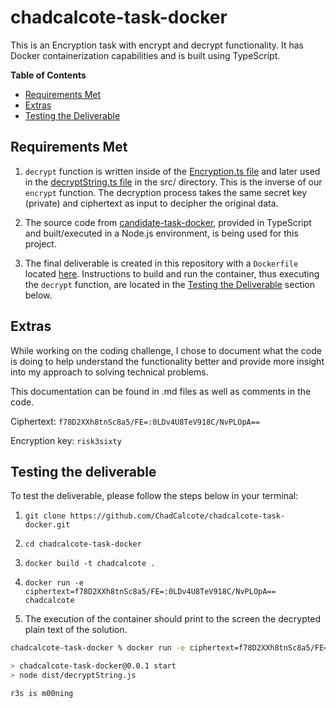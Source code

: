 # chadcalcote-task-docker

This is an Encryption task with encrypt and decrypt functionality. It has Docker containerization capabilities and is built using TypeScript.

**Table of Contents**
  * [Requirements Met](#Requirements-Met)
  * [Extras](#Extras)
  * [Testing the Deliverable](#Testing-the-Deliverable)

## Requirements Met

1. `decrypt` function is written inside of the [Encryption.ts file](https://github.com/ChadCalcote/chadcalcote-task-docker/blob/master/src/libs/Encryption.ts) and later used in the [decryptString.ts file](https://github.com/ChadCalcote/chadcalcote-task-docker/blob/master/src/decryptString.ts) in the src/ directory. This is the inverse of our `encrypt` function. The decryption process takes the same secret key (private) and ciphertext as input to decipher the original data.
  
2. The source code from [candidate-task-docker](https://github.com/risk3sixty/candidate-task-docker), provided in TypeScript and built/executed in a Node.js environment, is being used for this project.
   
3. The final deliverable is created in this repository with a `Dockerfile` located [here](https://github.com/ChadCalcote/chadcalcote-task-docker/blob/master/Dockerfile). Instructions to build and run the container, thus executing the `decrypt` function, are located in the [Testing the Deliverable](#Testing-the-Deliverable) section below.

## Extras

While working on the coding challenge, I chose to document what the code is doing to help understand the functionality better and provide more insight into my approach to solving technical problems.

This documentation can be found in .md files as well as comments in the code.

Ciphertext: `f78D2XXh8tnSc8a5/FE=:0LDv4U8TeV918C/NvPLOpA==`

Encryption key: `risk3sixty`

## Testing the deliverable

To test the deliverable, please follow the steps below in your terminal:

1. `git clone https://github.com/ChadCalcote/chadcalcote-task-docker.git`

2. `cd chadcalcote-task-docker` 
 
3.  `docker build -t chadcalcote .`

4.  `docker run -e ciphertext=f78D2XXh8tnSc8a5/FE=:0LDv4U8TeV918C/NvPLOpA== chadcalcote`

5. The execution of the container should print to the screen the decrypted plain text of the solution.

```sh
chadcalcote-task-docker % docker run -e ciphertext=f78D2XXh8tnSc8a5/FE=:0LDv4U8TeV918C/NvPLOpA== chadcalcote

> chadcalcote-task-docker@0.0.1 start
> node dist/decryptString.js

r3s is m00ning
```
